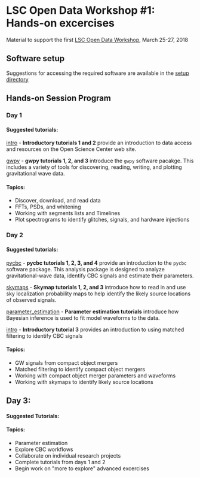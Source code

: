 # LSC Open Data Workshop #1: Hands-on excercises

Material to support the first
[LSC Open Data Workshop](https://losc.ligo.org/s/workshop1/),
March 25-27, 2018

## Software setup

Suggestions for accessing the required software are
available in the [setup directory](./setup/README.md)

## Hands-on Session Program

### Day 1

#### Suggested tutorials:

[intro](./intro) - **Introductory tutorials 1 and 2** provide an introduction to
data access and resources on the Open Science Center web site.

[gwpy](./gwpy) - **gwpy tutorials 1, 2, and 3**
introduce the `gwpy` software pacakge.  This includes a variety of
tools for discovering, reading, writing, and plotting gravitational wave
data.  

#### Topics:
 * Discover, download, and read data
 * FFTs, PSDs, and whitening
 * Working with segments lists and Timelines
 * Plot spectrograms to identify glitches, signals, and hardware injections

### Day 2

#### Suggested tutorials:

[pycbc](./pycbc) - **pycbc tutorials 1, 2, 3, and 4** provide an introduction
to the `pycbc` software package.  This analysis package is designed to
analyze gravitational-wave data, identify CBC signals
and estimate their parameters.  

[skymaps](./skymaps) - **Skymap tutorials 1, 2, and 3** introduce how to read in and use sky localization probability maps to help identify the likely source locations of observed signals.

[parameter_estimation](./parameter_estimation) - **Parameter estimation tutorials** introduce how Bayesian inference is used to fit model waveforms to the data.

[intro](./intro) - **Introductory tutorial 3** provides an introduction
to using matched filtering to identify CBC signals

#### Topics:
 * GW signals from compact object mergers
 * Matched filtering to identify compact object mergers
 * Working with compact object merger parameters and waveforms
 * Working with skymaps to identify likely source locations


## Day 3: 

#### Suggested Tutorials:

#### Topics:
 * Parameter estimation
 * Explore CBC workflows
 * Collaborate on individual research projects
 * Complete tutorials from days 1 and 2
 * Begin work on "more to explore" advanced excercises
